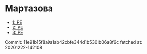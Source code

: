 # Мартазова
- [1: PE](1.md)
- [2: PE](2.md)
- [3: PE](3.md)

Commit: 11e91b15f8a9a1ab42cbfe344d1b5301b06a8f6c
 fetched at: 20201222-142108
